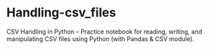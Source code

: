 # Handling-csv_files
CSV Handling in Python – Practice notebook for reading, writing, and manipulating CSV files using Python (with Pandas &amp; CSV module).

